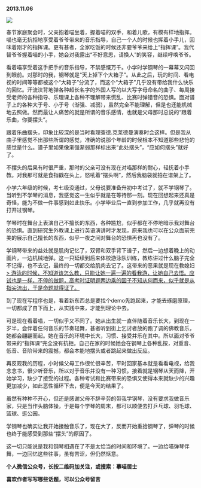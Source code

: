 
          
            
**2013.11.06**



![](//upload-images.jianshu.io/upload_images/51001-d39291f63bf18ec0.jpg)




春节家庭聚会时，父亲抱着喵坐着，握着喵的双手，和着儿歌，有模有样地指挥。喵也毫无抗拒地享受着爷爷带来的音乐指导，自己一个人的时候也挥着小手儿，回味着刚才的指挥课。更有甚者，全家吃饭的时候还非要爷爷来给上“指挥课”。我代替爷爷握着喵的小手，她会对我露出“不好意思，请换人”的笑容，继续呼唤爷爷。

看着喵享受着这手把手的音乐指导，不禁感慨万千。小学时学钢琴的一幕幕又闪回到眼前。对那时的我，钢琴就是“天上掉下个大箱子”。从此之后，玩的时间、看电视的时间等等都被这个“大箱子”分流了，而这个“大箱子”几乎没有带给我什么快乐的回忆。汗流浃背地弹各种超长名字的外国人写的以大写字母命名的曲子、每周接受老师的各种指导、乐理课上各种不理解带来慌乱、比赛时弹错音的恐惧。面对谱子上的各种大于号、小于号（渐强、减弱），虽然完全不能理解，但是也还能机械地去照做。然而最让人痛苦的就是所谓的音乐感情，也就是父母那时总说的“跟着乐曲，你要摆头”。

跟着乐曲摆头，印象比较深的是当时看理查德.克莱德曼演奏时会这样。但是我从曲子里感觉不出那些所谓的感觉，准确的说那个年龄的时候根本不知道那些悲怆的感觉是什么。谱子里如果像渐强渐弱那样标出来“此处摆头”，“应如何摆头”就好了。

不摆头的后果有时很严重，那时的父亲可没有现在对喵那样的耐心，轻抚着小手教。对我那可就是食指戳在头上，怒吼着“摆头啊”，然后我脑袋就拍在谱架上了。

小学六年级的时候，考七级没通过，父母说要准备升初中考试了，就不学钢琴了。当听到不学琴的消息，我感觉这一生似乎就是在等待那一刻。现在回想起来还真是奇怪，能为不做一件事感到如此快乐。小学毕业后一直到参加工作，几乎就再没有打开过钢琴。

学琴时在舞台上表演自己不擅长的东西，各种尴尬，似乎都在不停地暗示我对舞台的恐惧。直到研究生外教课上进行英语演讲时才发现，原来我也可以在公众面前完美的展示自己擅长的东西，似乎一夜之间对舞台的恐惧再也没有了。

学钢琴带来的益处就是肌肉记忆了，双臂和双手背下谱子，然后一边想着晚上的动画片，一边机械地弹。这一只延续到后来体校游泳队训练，教练讲过什么脑子完全不记得，也不去记，最终的一切都交给肌肉去记了。这带来的恶果就是现在教媳妇 [&gt; 游泳的时候，不知道该怎么教，只能让她一遍一遍的看我游，让她自己去悟。应试也是一样，不停的做题，高考时证明题两边乘的因子不知从何而来，似乎就是从指尖流出，于是命题就得证了。](https://link.jianshu.com?t=http://www.lofter.com/mentionredirect.do?blogId=421039)

到了现在写程序也是，看着新东西总是要找个demo先跑起来，才能去琢磨原理，一切都成了自下而上，从实践中来，才能到理论中去。

可是现在看着喵，一切似乎又不同了。她从出生就一直伴随着音乐长大，到现在一岁半，会伴着任何音乐的节奏轻舞，甚者听到街上乞讨者放的跑了调的佛教音乐，她都会翩翩而起。她在音乐的环境中长大，习惯、接受并乐在其中。所以面对爷爷带来的“指挥课”完全没有抗拒。自己在家的时候她会在钢琴上各种乱按，对重音、低音、音阶带来的震撼，都会本能地摆头或者跳起来做出反应。

再反观我的历程，小时候父母工作很忙很辛苦，平时回家基本就是看看电视，给我念念书，很少听音乐，所以对于音乐并没有一种习惯。接着就是钢琴从天而降，开始学习，缺少了接受的过程。各种考试和比赛带来的恐惧又使得本来就缺少的兴趣更加减少，如此恶性循环下去，便是今天的结果了。

虽然有种种不开心，但还是感谢父母不辞辛劳的带我学钢琴，没有要求我做音乐家，只是当作头脑体操，于是每个学琴的周末，都可以顺便去打乒乓球、羽毛球、篮球、逛公园。

学钢琴也确实让我开始接触音乐了，现在大了，反而开始重拾钢琴了，弹琴的时候也终于能感受到那些“摆头”的原因了。

这一切只能说是我和钢琴相遇在了不是太恰当的时间和环境了。一边给喵弹琴伴舞，一边回忆这些往事，虽有苦涩，但仍然惬意。


**个人微信公众号，长按二维码加关注，或搜索：摹喵居士**

**喜欢作者写写哪些话题，可以公众号留言**




          
        